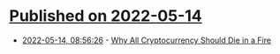 # [Published on 2022-05-14](index.md)

* [2022-05-14, 08:56:26](https://news.ycombinator.com/item?id=31376192) - [Why All Cryptocurrency Should Die in a Fire](https://www.currentaffairs.org/2022/05/why-this-computer-scientist-says-all-cryptocurrency-should-die-in-a-fire/)
